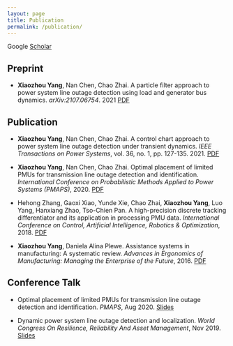 ```yaml
---
layout: page
title: Publication
permalink: /publication/
---
```

Google [Scholar](https://scholar.google.com/citations?user=pWnVbHQAAAAJ&hl=en)

## Preprint

- **Xiaozhou Yang**, Nan Chen, Chao Zhai. A particle filter approach to power system line outage detection using load and generator bus dynamics. *arXiv:2107.06754*. 2021   [PDF](https://arxiv.org/abs/2107.06754)

## Publication

- **Xiaozhou Yang**, Nan Chen, Chao Zhai. A control chart approach to power system line outage detection under transient dynamics. *IEEE Transactions on Power Systems*, vol. 36, no. 1, pp. 127-135. 2021.  [PDF](https://arxiv.org/abs/1911.01733) 

- **Xiaozhou Yang**, Nan Chen, Chao Zhai. Optimal placement of limited PMUs for transmission line outage detection and identification. *International Conference on Probabilistic Methods Applied to Power Systems (PMAPS)*, 2020. [PDF](https://arxiv.org/abs/1911.02852) 

- Hehong Zhang, Gaoxi Xiao, Yunde Xie, Chao Zhai, **Xiaozhou Yang**, Luo Yang, Hanxiang Zhao, Tso-Chien Pan. A high-precision discrete tracking differentiator and its application in processing PMU data. *International Conference on Control, Artificial Intelligence, Robotics & Optimization*, 2018. [PDF](https://www.ntu.edu.sg/home/egxxiao/preprints/ICCAIRO-18.pdf) 
  
- **Xiaozhou Yang**, Daniela Alina Plewe. Assistance systems in manufacturing: A systematic review. *Advances in Ergonomics of Manufacturing: Managing the Enterprise of the Future*, 2016. [PDF](https://www.researchgate.net/publication/305082263_Assistance_Systems_in_Manufacturing_A_Systematic_Review)

## Conference Talk

- Optimal placement of limited PMUs for transmission line outage detection and identification. *PMAPS*, Aug 2020. [Slides]({{'/'|relative_url}}assets/pubs_and_talks/PMAPS_presentation.pdf) 

- Dynamic power system line outage detection and localization. *World Congress On Resilience, Reliability And Asset Management*, Nov 2019. [Slides]({{'/'|relative_url}}assets/pubs_and_talks/110_Yang_Xiaozhou.pdf)

